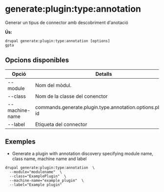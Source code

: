 # generate:plugin:type:annotation
Generar un tipus de connector amb descobriment d'anotació

**Ús:**
```
drupal generate:plugin:type:annotation [options]
gpta
```

## Opcions disponibles
Opció | Detalls
-------|-------------
--module | Nom del mòdul.
--class | Nom de la classe del conenctor
--machine-name | commands.generate.plugin.type.annotation.options.plugin-id
--label | Etiqueta del connector

## Exemples
* Generate a plugin with annotation discovery specifying module name, class name, machine name and label
```
drupal generate:plugin:type:annotation  \
  --module="modulename"  \
  --class="ExamplePlugin"  \
  --machine-name="example_plugin"  \
  --label="Example plugin"
```
